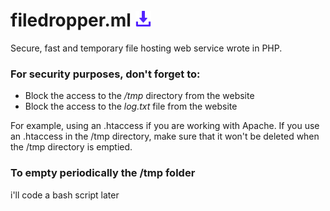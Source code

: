 # filedropper.ml <img src="favicon.png" alt="logo" width="25"/>
Secure, fast and temporary file hosting web service wrote in PHP.

### For security purposes, don't forget to:
- Block the access to the */tmp* directory from the website
- Block the access to the *log.txt* file from the website

For example, using an .htaccess if you are working with Apache.
If you use an .htaccess in the /tmp directory,
make sure that it won't be deleted when the /tmp directory is emptied.

### To empty periodically the /tmp folder
i'll code a bash script later
